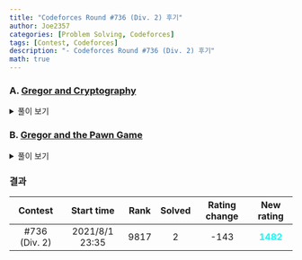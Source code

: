 ```yaml
---
title: "Codeforces Round #736 (Div. 2) 후기"
author: Joe2357
categories: [Problem Solving, Codeforces]
tags: [Contest, Codeforces]
description: "- Codeforces Round #736 (Div. 2) 후기"
math: true
---
```




### A. [Gregor and Cryptography](https://codeforces.com/contest/1549/problem/A)

<details markdown="1"><summary>풀이 보기</summary>
#### 풀이  

다른 풀이는 필요없다. 입력되는 모든 숫자가 $5$보다 크거나 같은데, 모두 소수라는 점을 이용할 수 있다.

입력되는 숫자는 2가 아닌 소수이므로 모두 홀수일 것이다. 따라서 그 수를 $2$로 나눈 나머지는 $1$로 고정된다.

그럼 또 어떤 숫자가 나머지를 $1$로 고정할 수 있을까? 답은 $N-1$이다. 고민조차 할 필요 없는 문제이다.

#### 코드

```c
#include <stdio.h>

int main() {
    int t;
    scanf("%d", &t);
    while (t--) {
        int n;
        scanf("%d", &n);
        printf("%d %d\n", 2, n - 1);
    }
    return 0;
}
```

</details>

### B. [Gregor and the Pawn Game](https://codeforces.com/contest/1549/problem/B)

<details markdown="1"><summary>풀이 보기</summary>
#### 풀이  

**등호 실수했다!** 요즘 실수가 너무 많이 보인다. 집중력이 떨어진 것일까..

문제 자체 아이디어는 매우 쉽다. 체스 좀 해봤다면 알기 쉽다.

자신의 눈앞이 비어있다면 직진하여 갈 수 있을 것이다. 다만 앞이 막혀있다면 왼쪽이나 오른쪽으로 선회해야할텐데, 움직이려는 칸에는 상대의 폰이 있어야한다는 전제조건이 따른다.

하지만 있기만 하면 무작정 들어가면 된다. 어짜피 하나가 되면 다른 하나가 되지 않는 구조이므로, 개수만 잘 세어주면 통과할 수 있다.

#### 코드

```c
#include <stdio.h>

#define M (int)(2e5 + 10)
const char Yes = '1';
const char No = '0';
const char Did = '2';

char enemy[M];
char ours[M];
int n;

int main() {
    int t;
    scanf("%d", &t);
    while (t--) {
        scanf("%d", &n);
        scanf("%s %s", enemy, ours);

        int result = 0;

        for (int i = 0; i < n; ++i) {
            if (ours[i] == No) {
                continue;
            }

            if (enemy[i] == No) {
                ++result;
            } else {
                if (i == 0 && enemy[1] == Yes) {
                    ++result;
                    enemy[1] = Did;
                } else if (i == n - 1 && enemy[i - 1] == Yes) {
                    ++result;
                    enemy[i - 1] = Did;
                } else {
                    if (enemy[i - 1] == Yes) {
                        ++result;
                        enemy[i - 1] = Did;
                    } else if (enemy[i + 1] == Yes) {
                        ++result;
                        enemy[i + 1] = Did;
                    }
                }
            }
        }

        printf("%d\n", result);
    }
    return 0;
}
```

</details>

### 결과

|    Contest    |   Start time   | Rank | Solved | Rating change |                New rating                |
| :-----------: | :------------: | :--: | :----: | :-----------: | :--------------------------------------: |
| #736 (Div. 2) | 2021/8/1 23:35 | 9817 |   2    |     -143      | <strong style="color:cyan">1482</strong> |



